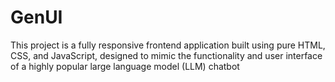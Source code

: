 # GenUI
This project is a fully responsive frontend application built using pure HTML, CSS, and JavaScript, designed to mimic the functionality and user interface of a highly popular large language model (LLM) chatbot
